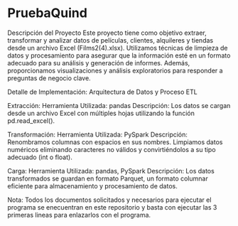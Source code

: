 # PruebaQuind

Descripción del Proyecto
Este proyecto tiene como objetivo extraer, transformar y analizar datos de películas, clientes, alquileres y tiendas desde un archivo Excel (Films2(4).xlsx). Utilizamos técnicas de limpieza de datos y procesamiento para asegurar que la información esté en un formato adecuado para su análisis y generación de informes. Además, proporcionamos visualizaciones y análisis exploratorios para responder a preguntas de negocio clave.

Detalle de Implementación: Arquitectura de Datos y Proceso ETL

Extracción:
Herramienta Utilizada: pandas
Descripción: Los datos se cargan desde un archivo Excel con múltiples hojas utilizando la función pd.read_excel().

Transformación:
Herramienta Utilizada: PySpark
Descripción:
Renombramos columnas con espacios en sus nombres.
Limpiamos datos numéricos eliminando caracteres no válidos y convirtiéndolos a su tipo adecuado (int o float).

Carga:
Herramienta Utilizada: pandas, PySpark
Descripción: Los datos transformados se guardan en formato Parquet, un formato columnar eficiente para almacenamiento y procesamiento de datos.

Nota:
Todos los documentos solicitados y necesarios para ejecutar el programa se enecuentran en este repositorio y basta con ejecutar las 3 primeras lineas para enlazarlos con el programa.
